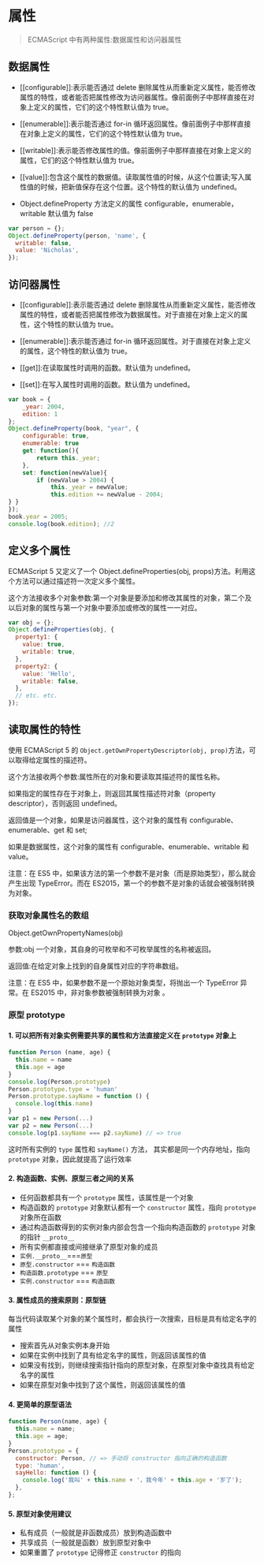 # 属性

> ECMAScript 中有两种属性:数据属性和访问器属性

## 数据属性

- [[configurable]]:表示能否通过 delete 删除属性从而重新定义属性，能否修改属性的特性，或者能否把属性修改为访问器属性。像前面例子中那样直接在对象上定义的属性，它们的这个特性默认值为 true。

- [[enumerable]]:表示能否通过 for-in 循环返回属性。像前面例子中那样直接在对象上定义的属性，它们的这个特性默认值为 true。

- [[writable]]:表示能否修改属性的值。像前面例子中那样直接在对象上定义的属性，它们的这个特性默认值为 true。

- [[value]]:包含这个属性的数据值。读取属性值的时候，从这个位置读;写入属性值的时候，把新值保存在这个位置。这个特性的默认值为 undefined。

- Object.defineProperty 方法定义的属性 configurable，enumerable，writable 默认值为 false

```js
var person = {};
Object.defineProperty(person, 'name', {
  writable: false,
  value: 'Nicholas',
});
```

## 访问器属性

- [[configurable]]:表示能否通过 delete 删除属性从而重新定义属性，能否修改属性的特性，或者能否把属性修改为数据属性。对于直接在对象上定义的属性，这个特性的默认值为 true。

- [[enumerable]]:表示能否通过 for-in 循环返回属性。对于直接在对象上定义的属性，这个特性的默认值为 true。

- [[get]]:在读取属性时调用的函数。默认值为 undefined。

- [[set]]:在写入属性时调用的函数。默认值为 undefined。

```js
var book = {
    _year: 2004,
    edition: 1
};
Object.defineProperty(book, "year", {
    configurable: true,
    enumerable: true
    get: function(){
        return this._year;
    },
    set: function(newValue){
        if (newValue > 2004) {
            this._year = newValue;
            this.edition += newValue - 2004;
} }
});
book.year = 2005;
console.log(book.edition); //2
```

## 定义多个属性

ECMAScript 5 又定义了一个 Object.defineProperties(obj, props)方法。利用这个方法可以通过描述符一次定义多个属性。

这个方法接收多个对象参数:第一个对象是要添加和修改其属性的对象，第二个及以后对象的属性与第一个对象中要添加或修改的属性一一对应。

```js
var obj = {};
Object.defineProperties(obj, {
  property1: {
    value: true,
    writable: true,
  },
  property2: {
    value: 'Hello',
    writable: false,
  },
  // etc. etc.
});
```

## 读取属性的特性

使用 ECMAScript 5 的 `Object.getOwnPropertyDescriptor(obj, prop)`方法，可以取得给定属性的描述符。

这个方法接收两个参数:属性所在的对象和要读取其描述符的属性名称。

如果指定的属性存在于对象上，则返回其属性描述符对象（property descriptor），否则返回 undefined。

返回值是一个对象，如果是访问器属性，这个对象的属性有 configurable、enumerable、get 和 set;

如果是数据属性，这个对象的属性有 configurable、enumerable、writable 和 value。

注意：在 ES5 中，如果该方法的第一个参数不是对象（而是原始类型），那么就会产生出现 TypeError。而在 ES2015，第一个的参数不是对象的话就会被强制转换为对象。

### 获取对象属性名的数组

Object.getOwnPropertyNames(obj)

参数:obj 一个对象，其自身的可枚举和不可枚举属性的名称被返回。

返回值:在给定对象上找到的自身属性对应的字符串数组。

注意：在 ES5 中，如果参数不是一个原始对象类型，将抛出一个 TypeError 异常。在 ES2015 中，非对象参数被强制转换为对象 。

### 原型 prototype

#### 1. 可以把所有对象实例需要共享的属性和方法直接定义在 `prototype` 对象上

```js
function Person (name, age) {
  this.name = name
  this.age = age
}
console.log(Person.prototype)
Person.prototype.type = 'human'
Person.prototype.sayName = function () {
  console.log(this.name)
}
var p1 = new Person(...)
var p2 = new Person(...)
console.log(p1.sayName === p2.sayName) // => true
```

这时所有实例的 `type` 属性和 `sayName()` 方法，
其实都是同一个内存地址，指向 `prototype` 对象，因此就提高了运行效率

#### 2. 构造函数、实例、原型三者之间的关系

- 任何函数都具有一个 `prototype` 属性，该属性是一个对象
- 构造函数的 `prototype` 对象默认都有一个 `constructor` 属性，指向 `prototype` 对象所在函数
- 通过构造函数得到的实例对象内部会包含一个指向构造函数的 `prototype` 对象的指针 `__proto__`
- 所有实例都直接或间接继承了原型对象的成员
- `实例.__proto__`===`原型`
- `原型.constructor` === `构造函数`
- `构造函数.prototype` === `原型`
- `实例.constructor` === `构造函数`

#### 3. 属性成员的搜索原则：原型链

每当代码读取某个对象的某个属性时，都会执行一次搜索，目标是具有给定名字的属性

- 搜索首先从对象实例本身开始
- 如果在实例中找到了具有给定名字的属性，则返回该属性的值
- 如果没有找到，则继续搜索指针指向的原型对象，在原型对象中查找具有给定名字的属性
- 如果在原型对象中找到了这个属性，则返回该属性的值

#### 4. 更简单的原型语法

```js
function Person(name, age) {
  this.name = name;
  this.age = age;
}
Person.prototype = {
  constructor: Person, // => 手动将 constructor 指向正确的构造函数
  type: 'human',
  sayHello: function () {
    console.log('我叫' + this.name + '，我今年' + this.age + '岁了');
  },
};
```

#### 5. 原型对象使用建议

- 私有成员（一般就是非函数成员）放到构造函数中
- 共享成员（一般就是函数）放到原型对象中
- 如果重置了 `prototype` 记得修正 `constructor` 的指向
